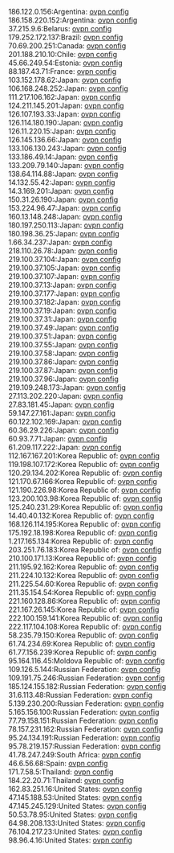 186.122.0.156:Argentina: [ovpn config](vpn/186_122_0_156.ovpn)  
186.158.220.152:Argentina: [ovpn config](vpn/186_158_220_152.ovpn)  
37.215.9.6:Belarus: [ovpn config](vpn/37_215_9_6.ovpn)  
179.252.172.137:Brazil: [ovpn config](vpn/179_252_172_137.ovpn)  
70.69.200.251:Canada: [ovpn config](vpn/70_69_200_251.ovpn)  
201.188.210.10:Chile: [ovpn config](vpn/201_188_210_10.ovpn)  
45.66.249.54:Estonia: [ovpn config](vpn/45_66_249_54.ovpn)  
88.187.43.71:France: [ovpn config](vpn/88_187_43_71.ovpn)  
103.152.178.62:Japan: [ovpn config](vpn/103_152_178_62.ovpn)  
106.168.248.252:Japan: [ovpn config](vpn/106_168_248_252.ovpn)  
111.217.106.162:Japan: [ovpn config](vpn/111_217_106_162.ovpn)  
124.211.145.201:Japan: [ovpn config](vpn/124_211_145_201.ovpn)  
126.107.193.33:Japan: [ovpn config](vpn/126_107_193_33.ovpn)  
126.114.180.190:Japan: [ovpn config](vpn/126_114_180_190.ovpn)  
126.11.220.15:Japan: [ovpn config](vpn/126_11_220_15.ovpn)  
126.145.136.66:Japan: [ovpn config](vpn/126_145_136_66.ovpn)  
133.106.130.243:Japan: [ovpn config](vpn/133_106_130_243.ovpn)  
133.186.49.14:Japan: [ovpn config](vpn/133_186_49_14.ovpn)  
133.209.79.140:Japan: [ovpn config](vpn/133_209_79_140.ovpn)  
138.64.114.88:Japan: [ovpn config](vpn/138_64_114_88.ovpn)  
14.132.55.42:Japan: [ovpn config](vpn/14_132_55_42.ovpn)  
14.3.169.201:Japan: [ovpn config](vpn/14_3_169_201.ovpn)  
150.31.26.190:Japan: [ovpn config](vpn/150_31_26_190.ovpn)  
153.224.96.47:Japan: [ovpn config](vpn/153_224_96_47.ovpn)  
160.13.148.248:Japan: [ovpn config](vpn/160_13_148_248.ovpn)  
180.197.250.113:Japan: [ovpn config](vpn/180_197_250_113.ovpn)  
180.198.36.25:Japan: [ovpn config](vpn/180_198_36_25.ovpn)  
1.66.34.237:Japan: [ovpn config](vpn/1_66_34_237.ovpn)  
218.110.26.78:Japan: [ovpn config](vpn/218_110_26_78.ovpn)  
219.100.37.104:Japan: [ovpn config](vpn/219_100_37_104.ovpn)  
219.100.37.105:Japan: [ovpn config](vpn/219_100_37_105.ovpn)  
219.100.37.107:Japan: [ovpn config](vpn/219_100_37_107.ovpn)  
219.100.37.13:Japan: [ovpn config](vpn/219_100_37_13.ovpn)  
219.100.37.177:Japan: [ovpn config](vpn/219_100_37_177.ovpn)  
219.100.37.182:Japan: [ovpn config](vpn/219_100_37_182.ovpn)  
219.100.37.19:Japan: [ovpn config](vpn/219_100_37_19.ovpn)  
219.100.37.31:Japan: [ovpn config](vpn/219_100_37_31.ovpn)  
219.100.37.49:Japan: [ovpn config](vpn/219_100_37_49.ovpn)  
219.100.37.51:Japan: [ovpn config](vpn/219_100_37_51.ovpn)  
219.100.37.55:Japan: [ovpn config](vpn/219_100_37_55.ovpn)  
219.100.37.58:Japan: [ovpn config](vpn/219_100_37_58.ovpn)  
219.100.37.86:Japan: [ovpn config](vpn/219_100_37_86.ovpn)  
219.100.37.87:Japan: [ovpn config](vpn/219_100_37_87.ovpn)  
219.100.37.96:Japan: [ovpn config](vpn/219_100_37_96.ovpn)  
219.109.248.173:Japan: [ovpn config](vpn/219_109_248_173.ovpn)  
27.113.202.220:Japan: [ovpn config](vpn/27_113_202_220.ovpn)  
27.83.181.45:Japan: [ovpn config](vpn/27_83_181_45.ovpn)  
59.147.27.161:Japan: [ovpn config](vpn/59_147_27_161.ovpn)  
60.122.102.169:Japan: [ovpn config](vpn/60_122_102_169.ovpn)  
60.36.29.226:Japan: [ovpn config](vpn/60_36_29_226.ovpn)  
60.93.7.71:Japan: [ovpn config](vpn/60_93_7_71.ovpn)  
61.209.117.222:Japan: [ovpn config](vpn/61_209_117_222.ovpn)  
112.167.167.201:Korea Republic of: [ovpn config](vpn/112_167_167_201.ovpn)  
119.198.107.172:Korea Republic of: [ovpn config](vpn/119_198_107_172.ovpn)  
120.29.134.202:Korea Republic of: [ovpn config](vpn/120_29_134_202.ovpn)  
121.170.67.166:Korea Republic of: [ovpn config](vpn/121_170_67_166.ovpn)  
121.190.226.98:Korea Republic of: [ovpn config](vpn/121_190_226_98.ovpn)  
123.200.103.98:Korea Republic of: [ovpn config](vpn/123_200_103_98.ovpn)  
125.240.231.29:Korea Republic of: [ovpn config](vpn/125_240_231_29.ovpn)  
14.40.40.132:Korea Republic of: [ovpn config](vpn/14_40_40_132.ovpn)  
168.126.114.195:Korea Republic of: [ovpn config](vpn/168_126_114_195.ovpn)  
175.192.18.198:Korea Republic of: [ovpn config](vpn/175_192_18_198.ovpn)  
1.217.165.134:Korea Republic of: [ovpn config](vpn/1_217_165_134.ovpn)  
203.251.76.183:Korea Republic of: [ovpn config](vpn/203_251_76_183.ovpn)  
210.100.171.13:Korea Republic of: [ovpn config](vpn/210_100_171_13.ovpn)  
211.195.92.162:Korea Republic of: [ovpn config](vpn/211_195_92_162.ovpn)  
211.224.10.132:Korea Republic of: [ovpn config](vpn/211_224_10_132.ovpn)  
211.225.54.60:Korea Republic of: [ovpn config](vpn/211_225_54_60.ovpn)  
211.35.154.54:Korea Republic of: [ovpn config](vpn/211_35_154_54.ovpn)  
221.160.128.86:Korea Republic of: [ovpn config](vpn/221_160_128_86.ovpn)  
221.167.26.145:Korea Republic of: [ovpn config](vpn/221_167_26_145.ovpn)  
222.100.159.141:Korea Republic of: [ovpn config](vpn/222_100_159_141.ovpn)  
222.117.104.108:Korea Republic of: [ovpn config](vpn/222_117_104_108.ovpn)  
58.235.79.150:Korea Republic of: [ovpn config](vpn/58_235_79_150.ovpn)  
61.74.234.69:Korea Republic of: [ovpn config](vpn/61_74_234_69.ovpn)  
61.77.156.239:Korea Republic of: [ovpn config](vpn/61_77_156_239.ovpn)  
95.164.116.45:Moldova Republic of: [ovpn config](vpn/95_164_116_45.ovpn)  
109.126.5.144:Russian Federation: [ovpn config](vpn/109_126_5_144.ovpn)  
109.191.75.246:Russian Federation: [ovpn config](vpn/109_191_75_246.ovpn)  
185.124.155.182:Russian Federation: [ovpn config](vpn/185_124_155_182.ovpn)  
31.6.113.48:Russian Federation: [ovpn config](vpn/31_6_113_48.ovpn)  
5.139.230.200:Russian Federation: [ovpn config](vpn/5_139_230_200.ovpn)  
5.165.156.100:Russian Federation: [ovpn config](vpn/5_165_156_100.ovpn)  
77.79.158.151:Russian Federation: [ovpn config](vpn/77_79_158_151.ovpn)  
78.157.231.162:Russian Federation: [ovpn config](vpn/78_157_231_162.ovpn)  
95.24.134.191:Russian Federation: [ovpn config](vpn/95_24_134_191.ovpn)  
95.78.219.157:Russian Federation: [ovpn config](vpn/95_78_219_157.ovpn)  
41.78.247.249:South Africa: [ovpn config](vpn/41_78_247_249.ovpn)  
46.6.56.68:Spain: [ovpn config](vpn/46_6_56_68.ovpn)  
171.7.58.5:Thailand: [ovpn config](vpn/171_7_58_5.ovpn)  
184.22.20.71:Thailand: [ovpn config](vpn/184_22_20_71.ovpn)  
162.83.251.16:United States: [ovpn config](vpn/162_83_251_16.ovpn)  
47.145.188.53:United States: [ovpn config](vpn/47_145_188_53.ovpn)  
47.145.245.129:United States: [ovpn config](vpn/47_145_245_129.ovpn)  
50.53.78.95:United States: [ovpn config](vpn/50_53_78_95.ovpn)  
64.98.208.133:United States: [ovpn config](vpn/64_98_208_133.ovpn)  
76.104.217.23:United States: [ovpn config](vpn/76_104_217_23.ovpn)  
98.96.4.16:United States: [ovpn config](vpn/98_96_4_16.ovpn)  
